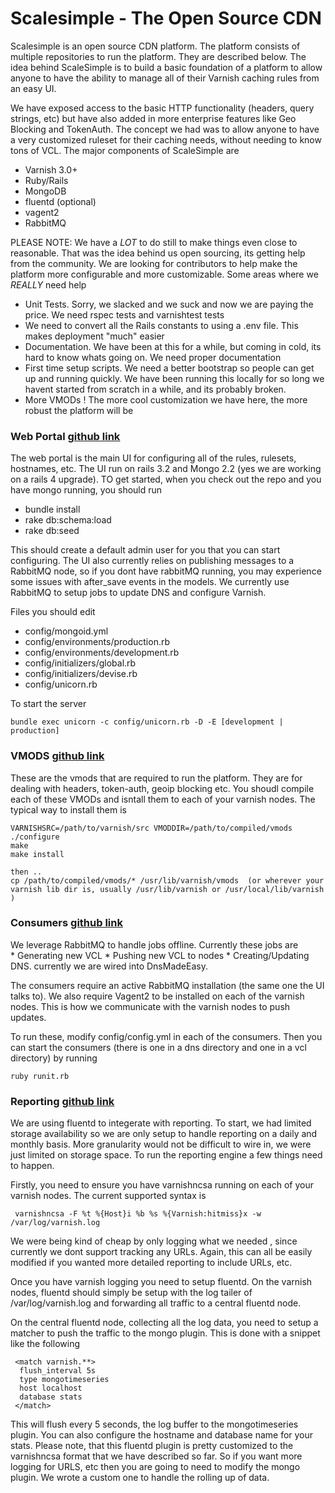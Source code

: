 # Scalesimple - The Open Source CDN 


Scalesimple is an open source CDN platform.  The platform consists of multiple repositories to run the platform.  They are described below. The idea behind ScaleSimple is to build a basic foundation of a platform to allow anyone to have the ability to manage all of their Varnish caching rules from an easy UI.  

We have exposed access to the basic HTTP functionality (headers, query strings, etc) but have also added in more enterprise features like Geo Blocking and TokenAuth.  The concept we had was to allow anyone to have a very customized ruleset for their caching needs, without needing to know tons of VCL.  The major components of ScaleSimple are 

   * Varnish 3.0+
   * Ruby/Rails 
   * MongoDB
   * fluentd (optional)
   * vagent2 
   * RabbitMQ


PLEASE NOTE:  We have a *LOT* to do still to make things even close to reasonable.  That was the idea behind us open sourcing, its getting help from the community.  We are looking for contributors to help make the platform more configurable and more customizable.  Some areas where we *REALLY* need help

  * Unit Tests.  Sorry, we slacked and we suck and now we are paying the price.  We need rspec tests and varnishtest tests 
  * We need to convert all the Rails constants to using a .env file.  This makes deployment "much" easier 
  * Documentation.  We have been at this for a while, but coming in cold, its hard to know whats going on.  We need proper documentation 
  * First time setup scripts.  We need a better bootstrap so people can get up and running quickly.  We have been running this locally for so long we havent started from scratch in a while, and its probably broken.
  * More VMODs !  The more cool customization we have here, the more robust the platform will be 

### Web Portal [github link](http://github.com/scalesimple/web_portal)

The web portal is the main UI for configuring all of the rules, rulesets, hostnames, etc.  The UI run on rails 3.2 and Mongo 2.2 (yes we are working on a rails 4 upgrade).  TO get started, when you check out the repo and you have mongo running, you should run 

  * bundle install 
  * rake db:schema:load 
  * rake db:seed
  
This should create a default admin user for you that you can start configuring. The UI also currently relies on publishing messages to a RabbitMQ node, so if you dont have rabbitMQ running, you may experience some issues with after_save events in the models.  We currently use RabbitMQ to setup jobs to update DNS and configure Varnish.

Files you should edit 

   * config/mongoid.yml
   * config/environments/production.rb
   * config/environments/development.rb
   * config/initializers/global.rb
   * config/initializers/devise.rb
   * config/unicorn.rb
  
To start the server

    bundle exec unicorn -c config/unicorn.rb -D -E [development | production]

### VMODS [github link](http://github.com/scalesimple/vmods)

These are the vmods that are required to run the platform.  They are for dealing with headers, token-auth, geoip blocking etc.  You shoudl compile each of these VMODs and isntall them to each of your varnish nodes. The typical way to install them is 

    VARNISHSRC=/path/to/varnish/src VMODDIR=/path/to/compiled/vmods ./configure 
    make
    make install
    
    then .. 
    cp /path/to/compiled/vmods/* /usr/lib/varnish/vmods  (or wherever your varnish lib dir is, usually /usr/lib/varnish or /usr/local/lib/varnish )
    
### Consumers [github link](http://github.com/scalesimple/consumers)

  We leverage RabbitMQ to handle jobs offline.  Currently these jobs are  
    * Generating new VCL
    * Pushing new VCL to nodes 
    * Creating/Updating DNS.  currently we are wired into DnsMadeEasy.  
    
The consumers require an active RabbitMQ installation (the same one the UI talks to).  We also require Vagent2 to be installed on each of the varnish nodes.  This is how we communicate with the varnish nodes to push updates.

To run these, modify config/config.yml in each of the consumers.  Then you can start the consumers (there is one in a dns directory and one in a vcl directory) by running


    ruby runit.rb 


### Reporting [github link](http://github.com/scalesimple/fluentd-mongo-timeseries)

We are using fluentd to integerate with reporting.  To start, we had limited storage availability so we are only setup to handle reporting on a daily and monthly basis.  More granularity would not be difficult to wire in, we were just limited on storage space.  To run the reporting engine a few things need to happen.

Firstly, you need to ensure you have varnishncsa running on each of your varnish nodes.  The current supported syntax is 

     varnishncsa -F %t %{Host}i %b %s %{Varnish:hitmiss}x -w /var/log/varnish.log
     
We were being kind of cheap by only logging what we needed , since currently we dont support tracking any URLs.  Again, this can all be easily modified if you wanted more detailed reporting to include URLs, etc.

Once you have varnish logging you need to setup fluentd.  On the varnish nodes, fluentd should simply be setup with the log tailer of /var/log/varnish.log and forwarding all traffic to a central fluentd node.

On the central fluentd node, collecting all the log data, you need to setup a matcher to push the traffic to the mongo plugin.  This is done with a snippet like the following

     <match varnish.**>
      flush_interval 5s
      type mongotimeseries
      host localhost
      database stats
     </match>

This will flush every 5 seconds, the log buffer to the mongotimeseries plugin.  You can also configure the hostname and database name for your stats.  Please note, that this fluentd plugin is pretty customized to the varnishncsa format that we have described so far.  So if you want more logging for URLS, etc then you are going to need to modify the mongo plugin.  We wrote a custom one to handle the rolling up of data.
